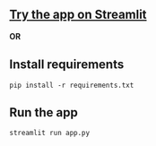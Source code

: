 ## [Try the app on Streamlit](https://rag-document-qna-with-nvidia-nim-langchain-and-faiss.streamlit.app/)

**OR**

## Install requirements

```
pip install -r requirements.txt
```

## Run the app

```
streamlit run app.py
```